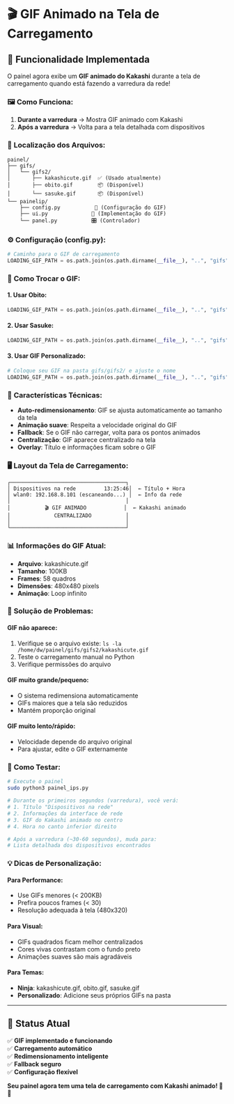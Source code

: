 # 🎬 GIF Animado na Tela de Carregamento

## 🎯 **Funcionalidade Implementada**

O painel agora exibe um **GIF animado do Kakashi** durante a tela de carregamento quando está fazendo a varredura da rede!

### 🖼️ **Como Funciona:**

1. **Durante a varredura** → Mostra GIF animado com Kakashi
2. **Após a varredura** → Volta para a tela detalhada com dispositivos

### 📁 **Localização dos Arquivos:**

```
painel/
├── gifs/
│   └── gifs2/
│       ├── kakashicute.gif  ✅ (Usado atualmente)
│       ├── obito.gif        📦 (Disponível)
│       └── sasuke.gif       📦 (Disponível)
└── painelip/
    ├── config.py           🔧 (Configuração do GIF)
    ├── ui.py              🎨 (Implementação do GIF)
    └── panel.py           🎛️ (Controlador)
```

### ⚙️ **Configuração (config.py):**

```python
# Caminho para o GIF de carregamento
LOADING_GIF_PATH = os.path.join(os.path.dirname(__file__), "..", "gifs", "gifs2", "kakashicute.gif")
```

### 🔄 **Como Trocar o GIF:**

#### **1. Usar Obito:**
```python
LOADING_GIF_PATH = os.path.join(os.path.dirname(__file__), "..", "gifs", "gifs2", "obito.gif")
```

#### **2. Usar Sasuke:**
```python
LOADING_GIF_PATH = os.path.join(os.path.dirname(__file__), "..", "gifs", "gifs2", "sasuke.gif")
```

#### **3. Usar GIF Personalizado:**
```python
# Coloque seu GIF na pasta gifs/gifs2/ e ajuste o nome
LOADING_GIF_PATH = os.path.join(os.path.dirname(__file__), "..", "gifs", "gifs2", "meu_gif.gif")
```

### 🎨 **Características Técnicas:**

- **Auto-redimensionamento**: GIF se ajusta automaticamente ao tamanho da tela
- **Animação suave**: Respeita a velocidade original do GIF
- **Fallback**: Se o GIF não carregar, volta para os pontos animados
- **Centralização**: GIF aparece centralizado na tela
- **Overlay**: Título e informações ficam sobre o GIF

### 🖥️ **Layout da Tela de Carregamento:**

```
┌─────────────────────────────────────┐
│ Dispositivos na rede         13:25:46│  ← Título + Hora
│ wlan0: 192.168.8.101 (escaneando...) │  ← Info da rede
│                                     │
│           🎬 GIF ANIMADO            │  ← Kakashi animado
│              CENTRALIZADO           │
│                                     │
└─────────────────────────────────────┘
```

### 📊 **Informações do GIF Atual:**

- **Arquivo**: kakashicute.gif
- **Tamanho**: 100KB
- **Frames**: 58 quadros
- **Dimensões**: 480x480 pixels
- **Animação**: Loop infinito

### 🔧 **Solução de Problemas:**

#### **GIF não aparece:**
1. Verifique se o arquivo existe: `ls -la /home/dw/painel/gifs/gifs2/kakashicute.gif`
2. Teste o carregamento manual no Python
3. Verifique permissões do arquivo

#### **GIF muito grande/pequeno:**
- O sistema redimensiona automaticamente
- GIFs maiores que a tela são reduzidos
- Mantém proporção original

#### **GIF muito lento/rápido:**
- Velocidade depende do arquivo original
- Para ajustar, edite o GIF externamente

### 🚀 **Como Testar:**

```bash
# Execute o painel
sudo python3 painel_ips.py

# Durante os primeiros segundos (varredura), você verá:
# 1. Título "Dispositivos na rede"
# 2. Informações da interface de rede
# 3. GIF do Kakashi animado no centro
# 4. Hora no canto inferior direito

# Após a varredura (~30-60 segundos), muda para:
# Lista detalhada dos dispositivos encontrados
```

### 💡 **Dicas de Personalização:**

#### **Para Performance:**
- Use GIFs menores (< 200KB)
- Prefira poucos frames (< 30)
- Resolução adequada à tela (480x320)

#### **Para Visual:**
- GIFs quadrados ficam melhor centralizados
- Cores vivas contrastam com o fundo preto
- Animações suaves são mais agradáveis

#### **Para Temas:**
- **Ninja**: kakashicute.gif, obito.gif, sasuke.gif
- **Personalizado**: Adicione seus próprios GIFs na pasta

---

## 🎉 **Status Atual**

✅ **GIF implementado e funcionando**  
✅ **Carregamento automático**  
✅ **Redimensionamento inteligente**  
✅ **Fallback seguro**  
✅ **Configuração flexível**  

**Seu painel agora tem uma tela de carregamento com Kakashi animado! 🥷✨**
